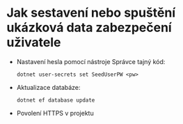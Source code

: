 # <a name="how-to-buildrun-secure-user-data-sample"></a>Jak sestavení nebo spuštění ukázková data zabezpečení uživatele

* Nastavení hesla pomocí nástroje Správce tajný kód:

  `dotnet user-secrets set SeedUserPW <pw>`

* Aktualizace databáze:

  `dotnet ef database update`

* Povolení HTTPS v projektu
